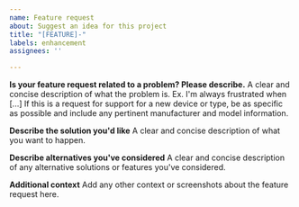 ```yaml
---
name: Feature request
about: Suggest an idea for this project
title: "[FEATURE]-"
labels: enhancement
assignees: ''

---
```


**Is your feature request related to a problem? Please describe.**
A clear and concise description of what the problem is. Ex. I'm always frustrated when [...]
If this is a request for support for a new device or type, be as specific as possible and include any pertinent manufacturer and model information.

**Describe the solution you'd like**
A clear and concise description of what you want to happen.

**Describe alternatives you've considered**
A clear and concise description of any alternative solutions or features you've considered.

**Additional context**
Add any other context or screenshots about the feature request here.
